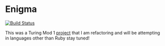# Enigma

[![Build Status](https://travis-ci.org/alex-w-k/enigma.svg?branch=master)](https://travis-ci.org/alex-w-k/enigma)

This was a Turing Mod 1 [project](https://github.com/turingschool/enigma) that I am refactoring and will be attempting in languages other than Ruby stay tuned!

